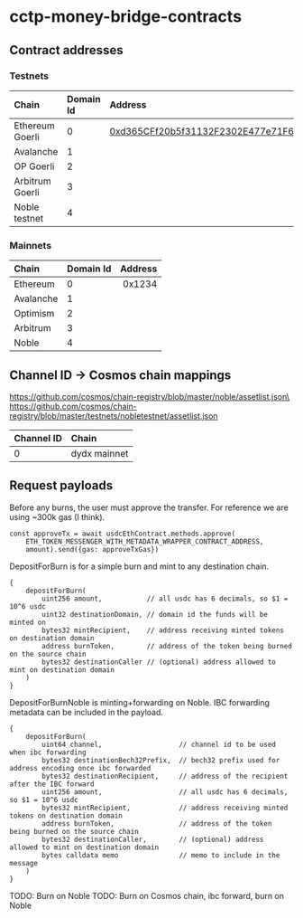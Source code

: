# cctp-money-bridge-contracts

<h2>Contract addresses</h2>

<h3>Testnets</h3>

| Chain              | Domain Id | Address |
| :----------------- | :-------- | :------ |
| Ethereum Goerli    |   0       | [0xd365CFf20b5f31132F2302E477e71F663bB4A2f7](https://goerli.etherscan.io/address/0xd365CFf20b5f31132F2302E477e71F663bB4A2f7) |
| Avalanche          |   1       |  |
| OP Goerli          |   2       |  |
| Arbitrum Goerli    |   3       |  |
| Noble testnet      |   4       |  |

<h3>Mainnets</h3>

| Chain              | Domain Id | Address |
| :----------------- | :-------- | -------: |
| Ethereum           |   0       | 0x1234 |
| Avalanche          |   1       |  |
| Optimism           |   2       |  |
| Arbitrum           |   3       |  |
| Noble              |   4       |  |

<h2>Channel ID -> Cosmos chain mappings</h2>

https://github.com/cosmos/chain-registry/blob/master/noble/assetlist.json\
https://github.com/cosmos/chain-registry/blob/master/testnets/nobletestnet/assetlist.json

| Channel ID         | Chain |
| :----------------- | :-------- |
| 0                  |   dydx mainnet |

<h2>Request payloads</h2>

Before any burns, the user must approve the transfer.  For reference we are using ~300k gas (I think).
```
const approveTx = await usdcEthContract.methods.approve(
    ETH_TOKEN_MESSENGER_WITH_METADATA_WRAPPER_CONTRACT_ADDRESS, 
    amount).send({gas: approveTxGas})
```

DepositForBurn is for a simple burn and mint to any destination chain.
```
{
    depositForBurn(
        uint256 amount,           // all usdc has 6 decimals, so $1 = 10^6 usdc
        uint32 destinationDomain, // domain id the funds will be minted on
        bytes32 mintRecipient,    // address receiving minted tokens on destination domain
        address burnToken,        // address of the token being burned on the source chain
        bytes32 destinationCaller // (optional) address allowed to mint on destination domain
    )
}
```

DepositForBurnNoble is minting+forwarding on Noble.  IBC forwarding metadata can be included in the payload.
```
{
    depositForBurn(
        uint64 channel,                   // channel id to be used when ibc forwarding
        bytes32 destinationBech32Prefix,  // bech32 prefix used for address encoding once ibc forwarded
        bytes32 destinationRecipient,     // address of the recipient after the IBC forward
        uint256 amount,                   // all usdc has 6 decimals, so $1 = 10^6 usdc
        bytes32 mintRecipient,            // address receiving minted tokens on destination domain
        address burnToken,                // address of the token being burned on the source chain
        bytes32 destinationCaller,        // (optional) address allowed to mint on destination domain
        bytes calldata memo               // memo to include in the message
    )
}
```


TODO: Burn on Noble
TODO: Burn on Cosmos chain, ibc forward, burn on Noble
